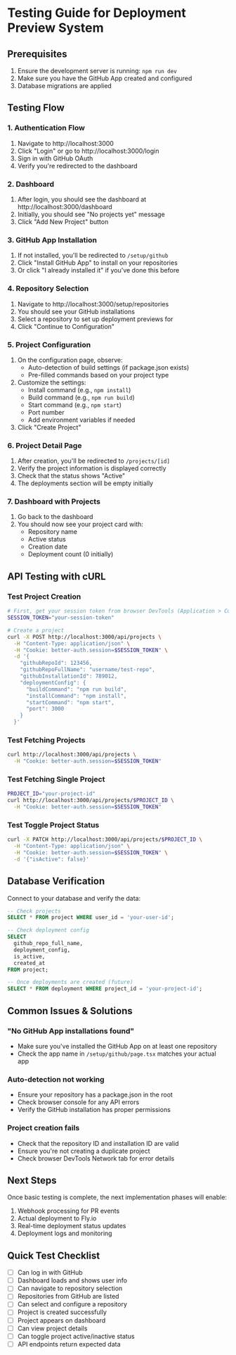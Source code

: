 # Testing Guide for Deployment Preview System

## Prerequisites
1. Ensure the development server is running: `npm run dev`
2. Make sure you have the GitHub App created and configured
3. Database migrations are applied

## Testing Flow

### 1. Authentication Flow
1. Navigate to http://localhost:3000
2. Click "Login" or go to http://localhost:3000/login
3. Sign in with GitHub OAuth
4. Verify you're redirected to the dashboard

### 2. Dashboard
1. After login, you should see the dashboard at http://localhost:3000/dashboard
2. Initially, you should see "No projects yet" message
3. Click "Add New Project" button

### 3. GitHub App Installation
1. If not installed, you'll be redirected to `/setup/github`
2. Click "Install GitHub App" to install on your repositories
3. Or click "I already installed it" if you've done this before

### 4. Repository Selection
1. Navigate to http://localhost:3000/setup/repositories
2. You should see your GitHub installations
3. Select a repository to set up deployment previews for
4. Click "Continue to Configuration"

### 5. Project Configuration
1. On the configuration page, observe:
   - Auto-detection of build settings (if package.json exists)
   - Pre-filled commands based on your project type
2. Customize the settings:
   - Install command (e.g., `npm install`)
   - Build command (e.g., `npm run build`)
   - Start command (e.g., `npm start`)
   - Port number
   - Add environment variables if needed
3. Click "Create Project"

### 6. Project Detail Page
1. After creation, you'll be redirected to `/projects/[id]`
2. Verify the project information is displayed correctly
3. Check that the status shows "Active"
4. The deployments section will be empty initially

### 7. Dashboard with Projects
1. Go back to the dashboard
2. You should now see your project card with:
   - Repository name
   - Active status
   - Creation date
   - Deployment count (0 initially)

## API Testing with cURL

### Test Project Creation
```bash
# First, get your session token from browser DevTools (Application > Cookies)
SESSION_TOKEN="your-session-token"

# Create a project
curl -X POST http://localhost:3000/api/projects \
  -H "Content-Type: application/json" \
  -H "Cookie: better-auth.session=$SESSION_TOKEN" \
  -d '{
    "githubRepoId": 123456,
    "githubRepoFullName": "username/test-repo",
    "githubInstallationId": 789012,
    "deploymentConfig": {
      "buildCommand": "npm run build",
      "installCommand": "npm install",
      "startCommand": "npm start",
      "port": 3000
    }
  }'
```

### Test Fetching Projects
```bash
curl http://localhost:3000/api/projects \
  -H "Cookie: better-auth.session=$SESSION_TOKEN"
```

### Test Fetching Single Project
```bash
PROJECT_ID="your-project-id"
curl http://localhost:3000/api/projects/$PROJECT_ID \
  -H "Cookie: better-auth.session=$SESSION_TOKEN"
```

### Test Toggle Project Status
```bash
curl -X PATCH http://localhost:3000/api/projects/$PROJECT_ID \
  -H "Content-Type: application/json" \
  -H "Cookie: better-auth.session=$SESSION_TOKEN" \
  -d '{"isActive": false}'
```

## Database Verification

Connect to your database and verify the data:

```sql
-- Check projects
SELECT * FROM project WHERE user_id = 'your-user-id';

-- Check deployment config
SELECT 
  github_repo_full_name,
  deployment_config,
  is_active,
  created_at
FROM project;

-- Once deployments are created (future)
SELECT * FROM deployment WHERE project_id = 'your-project-id';
```

## Common Issues & Solutions

### "No GitHub App installations found"
- Make sure you've installed the GitHub App on at least one repository
- Check the app name in `/setup/github/page.tsx` matches your actual app

### Auto-detection not working
- Ensure your repository has a package.json in the root
- Check browser console for any API errors
- Verify the GitHub installation has proper permissions

### Project creation fails
- Check that the repository ID and installation ID are valid
- Ensure you're not creating a duplicate project
- Check browser DevTools Network tab for error details

## Next Steps

Once basic testing is complete, the next implementation phases will enable:
1. Webhook processing for PR events
2. Actual deployment to Fly.io
3. Real-time deployment status updates
4. Deployment logs and monitoring

## Quick Test Checklist

- [ ] Can log in with GitHub
- [ ] Dashboard loads and shows user info
- [ ] Can navigate to repository selection
- [ ] Repositories from GitHub are listed
- [ ] Can select and configure a repository
- [ ] Project is created successfully
- [ ] Project appears on dashboard
- [ ] Can view project details
- [ ] Can toggle project active/inactive status
- [ ] API endpoints return expected data